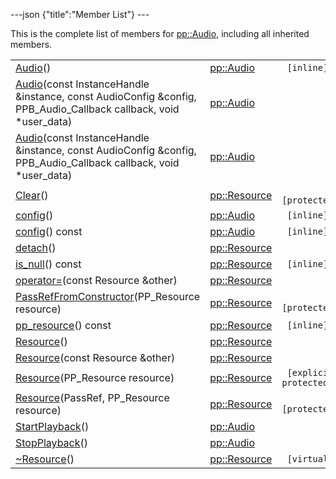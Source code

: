 ---json {"title":"Member List"} ---

This is the complete list of members for <a href="/docs/native-client/pepper_dev/cpp/classpp_1_1_audio/" class="el">pp::Audio</a>, including all inherited members.

<table><tbody><tr class="odd"><td><a href="/docs/native-client/pepper_dev/cpp/classpp_1_1_audio#abcb6131f91a53e36f9626843d86e8109" class="el">Audio</a>()</td><td><a href="/docs/native-client/pepper_dev/cpp/classpp_1_1_audio/" class="el">pp::Audio</a></td><td><code> [inline]</code></td></tr><tr class="even"><td><a href="/docs/native-client/pepper_dev/cpp/classpp_1_1_audio#af597f4db73cfa15c3dd7eae9b7307fd2" class="el">Audio</a>(const InstanceHandle &amp;instance, const AudioConfig &amp;config, PPB_Audio_Callback callback, void *user_data)</td><td><a href="/docs/native-client/pepper_dev/cpp/classpp_1_1_audio/" class="el">pp::Audio</a></td><td></td></tr><tr class="odd"><td><a href="/docs/native-client/pepper_dev/cpp/classpp_1_1_audio#a856666bd5087947481ac2728bcd26c60" class="el">Audio</a>(const InstanceHandle &amp;instance, const AudioConfig &amp;config, PPB_Audio_Callback callback, void *user_data)</td><td><a href="/docs/native-client/pepper_dev/cpp/classpp_1_1_audio/" class="el">pp::Audio</a></td><td></td></tr><tr class="even"><td><a href="/docs/native-client/pepper_dev/cpp/classpp_1_1_resource#ad4016f37d3022863ca0188acb26ac9c4" class="el">Clear</a>()</td><td><a href="/docs/native-client/pepper_dev/cpp/classpp_1_1_resource/" class="el">pp::Resource</a></td><td><code> [protected]</code></td></tr><tr class="odd"><td><a href="/docs/native-client/pepper_dev/cpp/classpp_1_1_audio#a750898b5f065621e86472cf1799401bb" class="el">config</a>()</td><td><a href="/docs/native-client/pepper_dev/cpp/classpp_1_1_audio/" class="el">pp::Audio</a></td><td><code> [inline]</code></td></tr><tr class="even"><td><a href="/docs/native-client/pepper_dev/cpp/classpp_1_1_audio#a51dffc59dc1d654d23c7f8730c87552a" class="el">config</a>() const</td><td><a href="/docs/native-client/pepper_dev/cpp/classpp_1_1_audio/" class="el">pp::Audio</a></td><td><code> [inline]</code></td></tr><tr class="odd"><td><a href="/docs/native-client/pepper_dev/cpp/classpp_1_1_resource#a81b9246381bdddacca3ac25f6ded2bfd" class="el">detach</a>()</td><td><a href="/docs/native-client/pepper_dev/cpp/classpp_1_1_resource/" class="el">pp::Resource</a></td><td></td></tr><tr class="even"><td><a href="/docs/native-client/pepper_dev/cpp/classpp_1_1_resource#a859068e34cdc2dc0b78754c255323aa9" class="el">is_null</a>() const</td><td><a href="/docs/native-client/pepper_dev/cpp/classpp_1_1_resource/" class="el">pp::Resource</a></td><td><code> [inline]</code></td></tr><tr class="odd"><td><a href="/docs/native-client/pepper_dev/cpp/classpp_1_1_resource#aaf808a98bdaa7998d82e19514aa87423" class="el">operator=</a>(const Resource &amp;other)</td><td><a href="/docs/native-client/pepper_dev/cpp/classpp_1_1_resource/" class="el">pp::Resource</a></td><td></td></tr><tr class="even"><td><a href="/docs/native-client/pepper_dev/cpp/classpp_1_1_resource#a3eda014529127a818df8d5bb5ec2fdf0" class="el">PassRefFromConstructor</a>(PP_Resource resource)</td><td><a href="/docs/native-client/pepper_dev/cpp/classpp_1_1_resource/" class="el">pp::Resource</a></td><td><code> [protected]</code></td></tr><tr class="odd"><td><a href="/docs/native-client/pepper_dev/cpp/classpp_1_1_resource#a46a6123de0b007ad3fcb6f666534ccb4" class="el">pp_resource</a>() const</td><td><a href="/docs/native-client/pepper_dev/cpp/classpp_1_1_resource/" class="el">pp::Resource</a></td><td><code> [inline]</code></td></tr><tr class="even"><td><a href="/docs/native-client/pepper_dev/cpp/classpp_1_1_resource#a56679e93a58101c8dce5dc510811a094" class="el">Resource</a>()</td><td><a href="/docs/native-client/pepper_dev/cpp/classpp_1_1_resource/" class="el">pp::Resource</a></td><td></td></tr><tr class="odd"><td><a href="/docs/native-client/pepper_dev/cpp/classpp_1_1_resource#ab0f664099ca06367180f220ea7e0b831" class="el">Resource</a>(const Resource &amp;other)</td><td><a href="/docs/native-client/pepper_dev/cpp/classpp_1_1_resource/" class="el">pp::Resource</a></td><td></td></tr><tr class="even"><td><a href="/docs/native-client/pepper_dev/cpp/classpp_1_1_resource#a555de93fdf4793f7db1183bf71d20580" class="el">Resource</a>(PP_Resource resource)</td><td><a href="/docs/native-client/pepper_dev/cpp/classpp_1_1_resource/" class="el">pp::Resource</a></td><td><code> [explicit, protected]</code></td></tr><tr class="odd"><td><a href="/docs/native-client/pepper_dev/cpp/classpp_1_1_resource#a907d3d6b7e292587c8cb9ff30d0a418d" class="el">Resource</a>(PassRef, PP_Resource resource)</td><td><a href="/docs/native-client/pepper_dev/cpp/classpp_1_1_resource/" class="el">pp::Resource</a></td><td><code> [protected]</code></td></tr><tr class="even"><td><a href="/docs/native-client/pepper_dev/cpp/classpp_1_1_audio#aa8311c20bbeffd9e22ba21218695f6e4" class="el">StartPlayback</a>()</td><td><a href="/docs/native-client/pepper_dev/cpp/classpp_1_1_audio/" class="el">pp::Audio</a></td><td></td></tr><tr class="odd"><td><a href="/docs/native-client/pepper_dev/cpp/classpp_1_1_audio#ae71f91edd576129f8c82db997bd1f163" class="el">StopPlayback</a>()</td><td><a href="/docs/native-client/pepper_dev/cpp/classpp_1_1_audio/" class="el">pp::Audio</a></td><td></td></tr><tr class="even"><td><a href="/docs/native-client/pepper_dev/cpp/classpp_1_1_resource#a081165265e2bd8217eaa2be2aeeb3aa3" class="el">~Resource</a>()</td><td><a href="/docs/native-client/pepper_dev/cpp/classpp_1_1_resource/" class="el">pp::Resource</a></td><td><code> [virtual]</code></td></tr></tbody></table>
